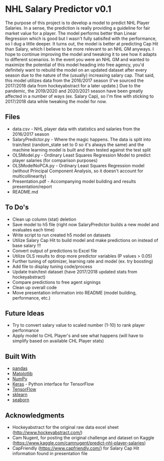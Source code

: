 # NHL Salary Predictor v0.1

The purpose of this project is to develop a model to predict NHL Player Salaries. 
In a sense, the prediction is really providing a guideline for fair market value
for a player.  The model performs better than Linear Regression which is good but 
I wasn't fully satisifed with the performance, so I dug a little deeper.  It turns 
out, the model is better at predicting Cap Hit than Salary, which I believe to be 
more relevant to an NHL GM anyways.  I hope to continue improving the model and 
tweaking it to see how it adapts to different scenarios.  In the event you were an NHL
GM and wanted to maximize the potential of this model heading into free agency, 
you'd definitely want to rebuild the model on an updated dataset after every season
due to the nature of the (usually) increasing salary cap.  That said, this model
utilizes data from the 2016/2017 season (I've sourced the 2017/2018 data from
hockeyabstract for a later update.)  Due to the pandemic, the 2019/2020 and 
2020/2021 season have been greatly affected in a number of ways (ex. Salary Cap), 
so I'm fine with sticking to 2017/2018 data while tweaking the model for now.

## Files

* data.csv - NHL player data with statistics and salaries from the 2016/2017 season
* SalaryPredictor.py - Where the magic happens. The data is split into train/test 
(random_state set to 0 so it's always the same) and the machine learning model is 
built and then tested against the test split
* OLSModel.py - Ordinary Least Squares Regression Model to predict player 
salaries (for comparison purposes)
* OLSModelNoPCA.py - Ordinary Least Squares Regression model (without Principal 
Component Analysis, so it doesn't account for multicollinearity)
* Presentation.pdf - Accompanying model building and results presentation/report
* README.md

## To Do's

* Clean up column (stat) deletion
* Save model to h5 file (right now SalaryPredictor builds a new model and evaluates each time)
* Write script to run created h5 model on datasets
* Utilize Salary Cap Hit to build model and make predictions on instead of base salary !!!
* Convert output of predictions to Excel file
* Utilize OLS results to drop more predictor variables (P values > 0.05)
* Further tuning of optimizer, learning rate and model (ex. try boosting)
* Add file to display tuning code/process
* Update train/test dataset (have 2017/2018 updated stats from hockeyabstract)
* Compare predictions to free agent signings
* Clean up overall code
* Move presentation information into README (model building, performance, etc.)

## Future Ideas

* Try to convert salary value to scaled number (1-10) to rank player performance
* Apply model to CHL Player's and see what happens (will have to simplify based on available CHL Player stats)

## Built With

* [pandas](https://pandas.pydata.org/) 
* [Matplotlib](https://matplotlib.org/)
* [NumPy](https://numpy.org/) 
* [Keras](https://keras.io/) - Python interface for TensorFlow
* [TensorFlow](https://www.tensorflow.org/)  
* [sklearn](https://scikit-learn.org/stable/) 
* [seaborn](https://seaborn.pydata.org/) 

## Acknowledgments

* Hockeyabstract for the original raw data excel sheet (http://www.hockeyabstract.com/)
* Cam Nugent, for posting the original challenge and dataset on Kaggle (https://www.kaggle.com/camnugent/predict-nhl-player-salaries)
* CapFriendly (https://www.capfriendly.com/) for Salary Cap Hit information found in presentation file
